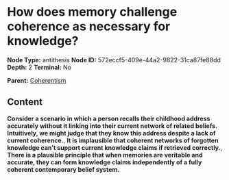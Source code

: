 # How does memory challenge coherence as necessary for knowledge?

**Node Type:** antithesis
**Node ID:** 572eccf5-409e-44a2-9822-31ca87fe88dd
**Depth:** 2
**Terminal:** No

**Parent:** [Coherentism](coherentism.md)

## Content

**Consider a scenario in which a person recalls their childhood address accurately without it linking into their current network of related beliefs. Intuitively, we might judge that they know this address despite a lack of current coherence.**, **It is implausible that coherent networks of forgotten knowledge can’t support current knowledge claims if retrieved correctly.**, **There is a plausible principle that when memories are veritable and accurate, they can form knowledge claims independently of a fully coherent contemporary belief system.**
